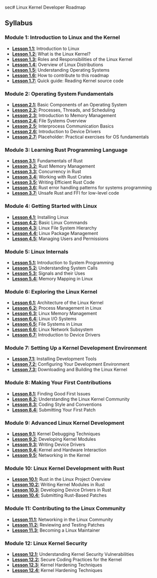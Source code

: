 sec# Linux Kernel Developer Roadmap

## Syllabus

### Module 1: Introduction to Linux and the Kernel
- [**Lesson 1.1:**](./Lessons/Module1/L1.1.md) Introduction to Linux
- [**Lesson 1.2:**](./Lessons/Module1/L1.2.md) What is the Linux Kernel?
- [**Lesson 1.3:**](./Lessons/Module1/L1.3.md) Roles and Responsibilities of the Linux Kernel
- [**Lesson 1.4:**](./Lessons/Module1/L1.4.md) Overview of Linux Distributions
- [**Lesson 1.5:**](./Lessons/Module1/L1.5.md) Understanding Operating Systems
- [**Lesson 1.6:**](./Lessons/Module1/L1.6.md) How to contribute to this roadmap
- [**Lesson 1.7:**](./Lessons/Module1/L1.7.md) Quick guide: Reading Kernel source code

### Module 2: Operating System Fundamentals
- [**Lesson 2.1:**](./Lessons/Module2/L2.1.md) Basic Components of an Operating System
- [**Lesson 2.2:**](./Lessons/Module2/L2.2.md) Processes, Threads, and Scheduling
- [**Lesson 2.3:**](./Lessons/Module2/L2.3.md) Introduction to Memory Management
- [**Lesson 2.4:**](./Lessons/Module2/L2.4.md) File Systems Overview
- [**Lesson 2.5:**](./Lessons/Module2/L2.5.md) Interprocess Communication Basics
- [**Lesson 2.6:**](./Lessons/Module2/L2.6.md) Introduction to Device Drivers
- [**Lesson 2.7:**](./Lessons/Module2/L2.7.md) Placeholder: Practical exercises for OS fundamentals

### Module 3: Learning Rust Programming Language
- [**Lesson 3.1:**](./Lessons/Module3/L3.1.md) Fundamentals of Rust
- [**Lesson 3.2:**](./Lessons/Module3/L3.2.md) Rust Memory Management
- [**Lesson 3.3:**](./Lessons/Module3/L3.3.md) Concurrency in Rust
- [**Lesson 3.4:**](./Lessons/Module3/L3.4.md) Working with Rust Crates
- [**Lesson 3.5:**](./Lessons/Module3/L3.5.md) Writing Efficient Rust Code
- [**Lesson 3.6:**](./Lessons/Module3/L3.6.md) Rust error handling patterns for systems programming
- [**Lesson 3.7:**](./Lessons/Module3/L3.7.md) Unsafe Rust and FFI for low-level code

### Module 4: Getting Started with Linux
- [**Lesson 4.1:**](#) Installing Linux
- [**Lesson 4.2:**](#) Basic Linux Commands
- [**Lesson 4.3:**](#) Linux File System Hierarchy
- [**Lesson 4.4:**](#) Linux Package Management
- [**Lesson 4.5:**](#) Managing Users and Permissions

### Module 5: Linux Internals
- [**Lesson 5.1:**](#) Introduction to System Programming
- [**Lesson 5.2:**](#) Understanding System Calls
- [**Lesson 5.3:**](#) Signals and their Uses
- [**Lesson 5.4:**](#) Memory Mapping in Linux

### Module 6: Exploring the Linux Kernel
- [**Lesson 6.1:**](#) Architecture of the Linux Kernel
- [**Lesson 6.2:**](#) Process Management in Linux
- [**Lesson 6.3:**](#) Linux Memory Management
- [**Lesson 6.4:**](#) Linux I/O Systems
- [**Lesson 6.5:**](#) File Systems in Linux
- [**Lesson 6.6:**](#) Linux Network Subsystem
- [**Lesson 6.7:**](#) Introduction to Device Drivers

### Module 7: Setting Up a Kernel Development Environment
- [**Lesson 7.1:**](#) Installing Development Tools
- [**Lesson 7.2:**](#) Configuring Your Development Environment
- [**Lesson 7.3:**](#) Downloading and Building the Linux Kernel

### Module 8: Making Your First Contributions
- [**Lesson 8.1:**](#) Finding Good First Issues
- [**Lesson 8.2:**](#) Understanding the Linux Kernel Community
- [**Lesson 8.3:**](#) Coding Style and Conventions
- [**Lesson 8.4:**](#) Submitting Your First Patch

### Module 9: Advanced Linux Kernel Development
- [**Lesson 9.1:**](#) Kernel Debugging Techniques
- [**Lesson 9.2:**](#) Developing Kernel Modules
- [**Lesson 9.3:**](#) Writing Device Drivers
- [**Lesson 9.4:**](#) Kernel and Hardware Interaction
- [**Lesson 9.5:**](#) Networking in the Kernel

### Module 10: Linux Kernel Development with Rust
- [**Lesson 10.1:**](#) Rust in the Linux Project Overview
- [**Lesson 10.2:**](#) Writing Kernel Modules in Rust
- [**Lesson 10.3:**](#) Developing Device Drivers in Rust
- [**Lesson 10.4:**](#) Submitting Rust-Based Patches

### Module 11: Contributing to the Linux Community
- [**Lesson 11.1:**](#) Networking in the Linux Community
- [**Lesson 11.2:**](#) Reviewing and Testing Patches
- [**Lesson 11.3:**](#) Becoming a Linux Maintainer

### Module 12: Linux Kernel Security
- [**Lesson 12.1:**](#) Understanding Kernel Security Vulnerabilities
- [**Lesson 12.2:**](#) Secure Coding Practices for the Kernel
- [**Lesson 12.3:**](#) Kernel Hardening Techniques
- [**Lesson 12.4:**](./Lessons/Module12/L12.4.md) Kernel Hardening Techniques
